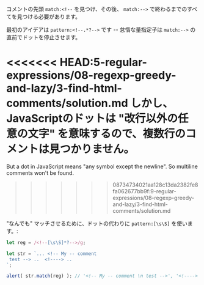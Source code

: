 コメントの先頭 `match:<!--` を見つけ、その後、 `match:-->` で終わるまでのすべてを見つける必要があります。

最初のアイデアは `pattern:<!--.*?-->` です -- 怠惰な量指定子は `match:-->` の直前でドットを停止させます。

<<<<<<< HEAD:5-regular-expressions/08-regexp-greedy-and-lazy/3-find-html-comments/solution.md
しかし、JavaScriptのドットは "改行以外の任意の文字" を意味するので、複数行のコメントは見つかりません。
=======
But a dot in JavaScript means "any symbol except the newline". So multiline comments won't be found.
>>>>>>> 08734734021aa128c13da2382fe8fa062677bb9f:9-regular-expressions/08-regexp-greedy-and-lazy/3-find-html-comments/solution.md

"なんでも" マッチさせるために、ドットの代わりに `pattern:[\s\S]` を使います。:

```js run
let reg = /<!--[\s\S]*?-->/g;

let str = `... <!-- My -- comment
 test --> ..  <!----> ..
`;

alert( str.match(reg) ); // '<!-- My -- comment \n test -->', '<!---->'
```
